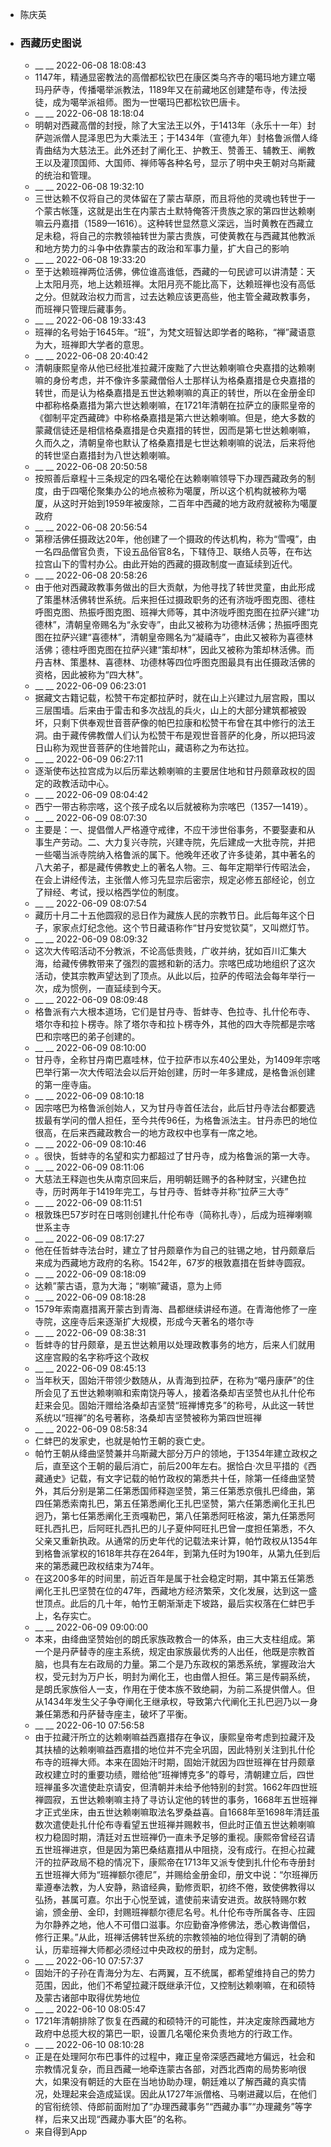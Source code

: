 - 陈庆英
- ### 西藏历史图说
    - __ __ 2022-06-08 18:08:43
    - 1147年，精通显密教法的高僧都松钦巴在康区类乌齐寺的噶玛地方建立噶玛丹萨寺，传播噶举派教法，1189年又在前藏地区创建楚布寺，传法授徒，成为噶举派祖师。图为一世噶玛巴都松钦巴唐卡。
    - __ __ 2022-06-08 18:18:04
    - 明朝对西藏高僧的封授，除了大宝法王以外，于1413年（永乐十一年）封萨迦派僧人昆泽思巴为大乘法王；于1434年（宣德九年）封格鲁派僧人绛青曲结为大慈法王。此外还封了阐化王、护教王、赞善王、辅教王、阐教王以及灌顶国师、大国师、禅师等各种名号，显示了明中央王朝对乌斯藏的统治和管理。
    - __ __ 2022-06-08 19:32:10
    - 三世达赖不仅将自己的灵体留在了蒙古草原，而且将他的灵魂也转世于一个蒙古帐篷，这就是出生在内蒙古土默特俺答汗贵族之家的第四世达赖喇嘛云丹嘉措（1589—1616）。这种转世显然意义深远，当时黄教在西藏立足未稳，将自己的宗教领袖转世为蒙古贵族，可使黄教在与西藏其他教派和地方势力的斗争中依靠蒙古的政治和军事力量，扩大自己的影响
    - __ __ 2022-06-08 19:33:20
    - 至于达赖班禅两位活佛，佛位谁高谁低，西藏的一句民谚可以讲清楚：天上太阳月亮，地上达赖班禅。太阳月亮不能比高下，达赖班禅也没有高低之分。但就政治权力而言，过去达赖应该更高些，他主管全藏政教事务，而班禅只管理后藏事务。
    - __ __ 2022-06-08 19:33:43
    - 班禅的名号始于1645年。“班”，为梵文班智达即学者的略称，“禅”藏语意为大，班禅即大学者的意思。
    - __ __ 2022-06-08 20:40:42
    - 清朝康熙皇帝从他已经批准拉藏汗废黜了六世达赖喇嘛仓央嘉措的达赖喇嘛的身份考虑，并不像许多蒙藏僧俗人士那样认为格桑嘉措是仓央嘉措的转世，而是认为格桑嘉措是五世达赖喇嘛的真正的转世，所以在金册金印中都称格桑嘉措为第六世达赖喇嘛，在1721年清朝在拉萨立的康熙皇帝的《御制平定西藏碑》中称格桑嘉措是第六世达赖喇嘛。但是，绝大多数的蒙藏信徒还是相信格桑嘉措是仓央嘉措的转世，因而是第七世达赖喇嘛，久而久之，清朝皇帝也默认了格桑嘉措是七世达赖喇嘛的说法，后来将他的转世坚白嘉措封为八世达赖喇嘛。
    - __ __ 2022-06-08 20:50:58
    - 按照善后章程十三条规定的四名噶伦在达赖喇嘛领导下办理西藏政务的制度，由于四噶伦聚集办公的地点被称为噶厦，所以这个机构就被称为噶厦，从这时开始到1959年被废除，二百年中西藏的地方政府就被称为噶厦政府
    - __ __ 2022-06-08 20:56:54
    - 第穆活佛任摄政达20年，他创建了一个摄政的传达机构，称为“雪嘎”，由一名四品僧官负责，下设五品俗官8名，下辖侍卫、联络人员等，在布达拉宫山下的雪村办公。由此开始的西藏的摄政制度一直延续到近代。
    - __ __ 2022-06-08 20:58:26
    - 由于他对西藏政教事务做出的巨大贡献，为他寻找了转世灵童，由此形成了策墨林活佛转世系统。后来担任过摄政职务的还有济咙呼图克图、德柱呼图克图、热振呼图克图、班禅大师等，其中济咙呼图克图在拉萨兴建“功德林”，清朝皇帝赐名为“永安寺”，由此又被称为功德林活佛；热振呼图克图在拉萨兴建“喜德林”，清朝皇帝赐名为“凝禧寺”，由此又被称为喜德林活佛；德柱呼图克图在拉萨兴建“策却林”，因此又被称为策却林活佛。而丹吉林、策墨林、喜德林、功德林等四位呼图克图最具有出任摄政活佛的资格，因此被称为“四大林”。
    - __ __ 2022-06-09 06:23:01
    - 据藏文古籍记载，松赞干布定都拉萨时，就在山上兴建过九层宫殿，围以三层围墙。后来由于雷击和多次战乱的兵火，山上的大部分建筑都被毁坏，只剩下供奉观世音菩萨像的帕巴拉康和松赞干布曾在其中修行的法王洞。由于藏传佛教僧人们认为松赞干布是观世音菩萨的化身，所以把玛波日山称为观世音菩萨的住地普陀山，藏语称之为布达拉。
    - __ __ 2022-06-09 06:27:11
    - 逐渐使布达拉宫成为以后历辈达赖喇嘛的主要居住地和甘丹颇章政权的固定的政教活动中心。
    - __ __ 2022-06-09 08:04:42
    - 西宁一带古称宗喀，这个孩子成名以后就被称为宗喀巴（1357—1419）。
    - __ __ 2022-06-09 08:07:30
    - 主要是：一、提倡僧人严格遵守戒律，不应干涉世俗事务，不要娶妻和从事生产劳动。二、大力复兴寺院，兴建寺院，先后建成一大批寺院，并把一些噶当派寺院纳入格鲁派的属下。他晚年还收了许多徒弟，其中著名的八大弟子，都是藏传佛教史上的著名人物。三、每年定期举行传昭法会，在会上讲经传法，主张僧人修习先显宗后密宗，规定必修五部经论，创立了辩经、考试，授以格西学位的制度。
    - __ __ 2022-06-09 08:07:54
    - 藏历十月二十五他圆寂的忌日作为藏族人民的宗教节日。此后每年这个日子，家家点灯纪念他。这个节日藏语称作“甘丹安觉钦莫”，又叫燃灯节。
    - __ __ 2022-06-09 08:09:32
    - 这次大传昭活动不分教派，不论高低贵贱，广收并纳，犹如百川汇集大海，给藏传佛教带来了强烈的震撼和新的活力。宗喀巴成功地组织了这次活动，使其宗教声望达到了顶点。从此以后，拉萨的传昭法会每年举行一次，成为惯例，一直延续到今天。
    - __ __ 2022-06-09 08:09:48
    - 格鲁派有六大根本道场，它们是甘丹寺、哲蚌寺、色拉寺、扎什伦布寺、塔尔寺和拉卜楞寺。除了塔尔寺和拉卜楞寺外，其他的四大寺院都是宗喀巴和宗喀巴的弟子创建的。
    - __ __ 2022-06-09 08:10:00
    - 甘丹寺，全称甘丹南巴嘉哇林，位于拉萨市以东40公里处，为1409年宗喀巴举行第一次大传昭法会以后开始创建，历时一年多建成，是格鲁派创建的第一座寺庙。
    - __ __ 2022-06-09 08:10:18
    - 因宗喀巴为格鲁派创始人，又为甘丹寺首任法台，此后甘丹寺法台都要选拔最有学问的僧人担任，至今共传96任，为格鲁派法主。甘丹赤巴的地位很高，在后来西藏政教合一的地方政权中也享有一席之地。
    - __ __ 2022-06-09 08:10:46
    - 。很快，哲蚌寺的名望和实力都超过了甘丹寺，成为格鲁派的第一大寺。
    - __ __ 2022-06-09 08:11:06
    - 大慈法王释迦也失从南京回来后，用明朝廷赐予的各种财宝，兴建色拉寺，历时两年于1419年完工，与甘丹寺、哲蚌寺并称“拉萨三大寺”
    - __ __ 2022-06-09 08:11:51
    - 根敦珠巴57岁时在日喀则创建扎什伦布寺（简称扎寺），后成为班禅喇嘛世系主寺
    - __ __ 2022-06-09 08:17:27
    - 他在任哲蚌寺法台时，建立了甘丹颇章作为自己的驻锡之地，甘丹颇章后来成为西藏地方政府的名称。1542年，67岁的根敦嘉措在哲蚌寺圆寂。
    - __ __ 2022-06-09 08:18:09
    - 达赖”蒙古语，意为大海；“喇嘛”藏语，意为上师
    - __ __ 2022-06-09 08:18:28
    - 1579年索南嘉措离开蒙古到青海、昌都继续讲经布道。在青海他修了一座寺院，这座寺后来逐渐扩大规模，形成今天著名的塔尔寺
    - __ __ 2022-06-09 08:38:31
    - 哲蚌寺的甘丹颇章，是五世达赖用以处理政教事务的地方，后来人们就用这座宫殿的名字称呼这个政权
    - __ __ 2022-06-09 08:45:13
    - 当年秋天，固始汗带领少数随从，从青海到拉萨，在称为“噶丹康萨”的住所会见了五世达赖喇嘛和索南饶丹等人，接着洛桑却吉坚赞也从扎什伦布赶来会见。固始汗赠给洛桑却吉坚赞“班禅博克多”的称号，从此这一转世系统以“班禅”的名号著称，洛桑却吉坚赞被称为第四世班禅
    - __ __ 2022-06-09 08:58:34
    - 仁蚌巴的发家史，也就是帕竹王朝的衰亡史。
    - 帕竹王朝从绛曲坚赞兼并乌斯藏大部分万户的领地，于1354年建立政权之后，直至这个王朝的最后消亡，前后200年左右。据恰白·次旦平措的《西藏通史》记载，有文字记载的帕竹政权的第悉共十任，除第一任绛曲坚赞外，其后分别是第二任第悉国师释迦坚赞，第三任第悉京俄扎巴绛曲，第四任第悉索南扎巴，第五任第悉阐化王扎巴坚赞，第六任第悉阐化王扎巴迥乃，第七任第悉阐化王贡嘎勒巴，第八任第悉阿旺格波，第九任第悉阿旺扎西扎巴，后阿旺扎西扎巴的儿子夏仲阿旺扎巴曾一度担任第悉，不久父亲又重新执政。从通常的历史年代的记载法来计算，帕竹政权从1354年到格鲁派掌权的1618年共存在264年，到第九任时为190年，从第九任到后来的第悉藏巴政权结束为74年。
    - 在这200多年的时间里，前近百年是属于社会稳定时期，其中第五任第悉阐化王扎巴坚赞在位的47年，西藏地方经济繁荣，文化发展，达到这一盛世顶点。此后的几十年，帕竹王朝渐渐走下坡路，最后实权落在仁蚌巴手上，名存实亡。
    - __ __ 2022-06-09 09:00:00
    - 本来，由绛曲坚赞始创的朗氏家族政教合一的体系，由三大支柱组成。第一个是丹萨替寺的座主系统，规定由家族最优秀的人出任，他既是宗教首脑，也具有左右政局的力量。第二个是乃东政权的第悉系统，掌握政治大权，受元封为万户长，明封为阐化王，也由僧人担任。第三是传嗣系统，是朗氏家族俗人一支，作用在于使本族不致绝嗣，为前二系提供僧人。但从1434年发生父子争夺阐化王继承权，导致第六代阐化王扎巴迥乃以一身兼任第悉和丹萨替寺座主，破坏了平衡。
    - __ __ 2022-06-10 07:56:58
    - 由于拉藏汗所立的达赖喇嘛益西嘉措存在争议，康熙皇帝考虑到拉藏汗及其扶植的达赖喇嘛益西嘉措的地位并不完全巩固，因此特别关注到扎什伦布寺的班禅大师。本来在固始汗时期，固始汗就因为四世班禅在甘丹颇章政权建立时的重要功绩，赠给他“班禅博克多”的尊号，清朝建立后，四世班禅虽多次遣使赴京请安，但清朝并未给予他特别的封赏。1662年四世班禅圆寂，五世达赖喇嘛主持了寻访认定他的转世的事务，1668年五世班禅才正式坐床，由五世达赖喇嘛取法名罗桑益喜。自1668年至1698年清廷虽数次遣使赴扎什伦布寺看望五世班禅并赐敕书，但此时正值五世达赖喇嘛权力稳固时期，清廷对五世班禅仍一直未予足够的重视。康熙帝曾经召请五世班禅进京，但是因为第巴桑结嘉措从中阻挠，没有成行。在担心拉藏汗的拉萨政局不稳的情况下，康熙帝在1713年又派专使到扎什伦布寺册封五世班禅大师为“班禅额尔德尼”，并赐给金册金印，册文中说：“尔班禅历辈遵奉法教，为人安静，熟谙经典，勤修贡职，初终不倦，致使佛教得以弘扬，甚属可嘉。尔出于心悦至诚，遣使前来请安进贡。故朕特赐尔敕谕，颁金册、金印，封赐班禅额尔德尼名号。札什伦布寺所属各寺、庄园为尔静养之地，他人不可借口滋事。尔应勤奋净修佛法，悉心教诲僧侣，修行正果。”从此，班禅活佛转世系统的宗教领袖的地位得到了清朝的确认，历辈班禅大师都必须经过中央政权的册封，成为定制。
    - __ __ 2022-06-10 07:57:37
    - 固始汗的子孙在青海分为左、右两翼，互不统属，都希望维持自己的势力范围，因此，他们不希望拉藏汗既继承汗位，又控制达赖喇嘛，在和硕特及蒙古诸部中取得优势地位
    - __ __ 2022-06-10 08:05:47
    - 1721年清朝排除了恢复在西藏的和硕特汗的可能性，并决定废除西藏地方政府中总揽大权的第巴一职，设置几名噶伦来负责地方的行政工作。
    - __ __ 2022-06-10 08:10:28
    - 正是在处理阿尔布巴事件的过程中，雍正皇帝深感西藏地方偏远，社会和宗教情况复杂，而且西藏一地牵连蒙古各部，对西北西南的局势影响很大，如果没有朝廷的大臣在当地协助办理，朝廷难以了解西藏的真实情况，处理起来会造成延误。因此从1727年派僧格、马喇进藏以后，在他们的官衔统领、侍郎前面附加了“办理西藏事务”“西藏办事”“办理藏务”等字样，后来又出现“西藏办事大臣”的名称。
    - 来自得到App
